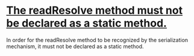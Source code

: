 # [The readResolve method must not be declared as a static method.  ](https://spotbugs.readthedocs.io/en/latest/bugDescriptions.html#SE_READ_RESOLVE_IS_STATIC)

 In order for the readResolve method to be recognized by the serialization
mechanism, it must not be declared as a static method.